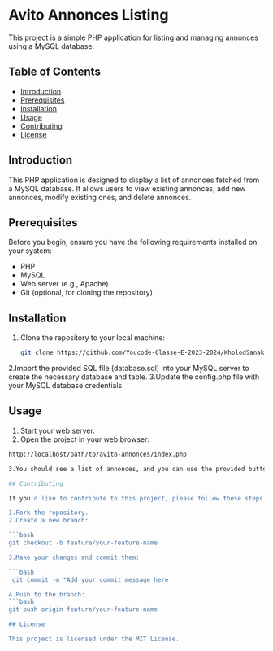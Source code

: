 # Avito Annonces Listing

This project is a simple PHP application for listing and managing annonces using a MySQL database.

## Table of Contents

- [Introduction](#introduction)
- [Prerequisites](#prerequisites)
- [Installation](#installation)
- [Usage](#usage)
- [Contributing](#contributing)
- [License](#license)

## Introduction

This PHP application is designed to display a list of annonces fetched from a MySQL database. It allows users to view existing annonces, add new annonces, modify existing ones, and delete annonces.

## Prerequisites

Before you begin, ensure you have the following requirements installed on your system:

- PHP
- MySQL
- Web server (e.g., Apache)
- Git (optional, for cloning the repository)

## Installation

1. Clone the repository to your local machine:

   ```bash
   git clone https://github.com/Youcode-Classe-E-2023-2024/KholodSanak_Avito.git

2.Import the provided SQL file (database.sql) into your MySQL server to create the necessary database and table.
3.Update the config.php file with your MySQL database credentials.   

## Usage

1. Start your web server.
2. Open the project in your web browser:
   
  ```bash
  http://localhost/path/to/avito-annonces/index.php

3.You should see a list of annonces, and you can use the provided buttons to add, modify, or delete annonces.

## Contributing

If you'd like to contribute to this project, please follow these steps:

1.Fork the repository.
2.Create a new branch:

 ```bash
 git checkout -b feature/your-feature-name

3.Make your changes and commit them:

```bash
   git commit -m "Add your commit message here

4.Push to the branch:
  ```bash
  git push origin feature/your-feature-name

## License

This project is licensed under the MIT License.
